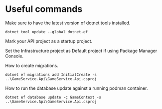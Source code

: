 # Useful commands

Make sure to have the latest version of dotnet tools installed.

`dotnet tool update --global dotnet-ef`

Mark your API project as a startup project.

Set the Infrastructure project as Default project if using Package Manager Console.

How to create migrations.

`dotnet ef migrations add InitialCreate -s ..\GameService.Api\GameService.Api.csproj`

How to run the database update against a running podman container.

`dotnet ef database update -c GameContext -s ..\GameService.Api\GameService.Api.csproj`
